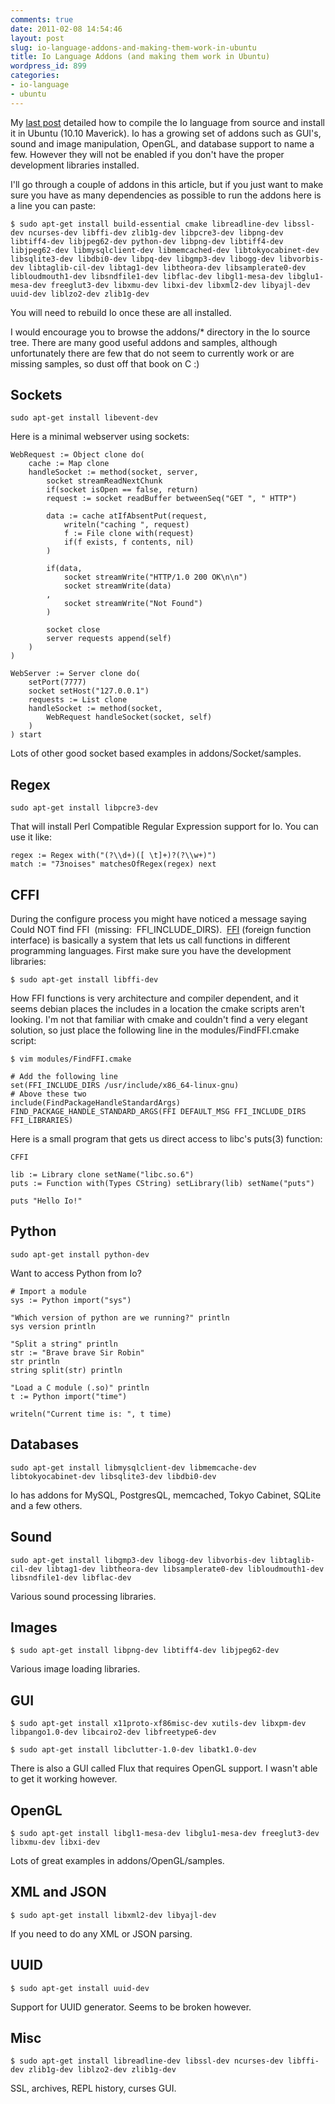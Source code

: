 ```yaml
---
comments: true
date: 2011-02-08 14:54:46
layout: post
slug: io-language-addons-and-making-them-work-in-ubuntu
title: Io Language Addons (and making them work in Ubuntu)
wordpress_id: 899
categories:
- io-language
- ubuntu
---
```


My [last post](http://jetpackweb.com/blog/2011/02/05/installing-the-io-language-in-ubuntu/) detailed how to compile the Io language from source and install it in Ubuntu (10.10 Maverick). Io has a growing set of addons such as GUI's, sound and image manipulation, OpenGL, and database support to name a few. However they will not be enabled if you don't have the proper development libraries installed.

I'll go through a couple of addons in this article, but if you just want to make sure you have as many dependencies as possible to run the addons here is a line you can paste:

    
    $ sudo apt-get install build-essential cmake libreadline-dev libssl-dev ncurses-dev libffi-dev zlib1g-dev libpcre3-dev libpng-dev libtiff4-dev libjpeg62-dev python-dev libpng-dev libtiff4-dev libjpeg62-dev libmysqlclient-dev libmemcached-dev libtokyocabinet-dev libsqlite3-dev libdbi0-dev libpq-dev libgmp3-dev libogg-dev libvorbis-dev libtaglib-cil-dev libtag1-dev libtheora-dev libsamplerate0-dev libloudmouth1-dev libsndfile1-dev libflac-dev libgl1-mesa-dev libglu1-mesa-dev freeglut3-dev libxmu-dev libxi-dev libxml2-dev libyajl-dev uuid-dev liblzo2-dev zlib1g-dev



You will need to rebuild Io once these are all installed.

I would encourage you to browse the addons/* directory in the Io source tree. There are many good useful addons and samples, although unfortunately there are few that do not seem to currently work or are missing samples, so dust off that book on C :)


## Sockets



    
    sudo apt-get install libevent-dev


Here is a minimal webserver using sockets:

    
    WebRequest := Object clone do(
        cache := Map clone
        handleSocket := method(socket, server,
            socket streamReadNextChunk
            if(socket isOpen == false, return)
            request := socket readBuffer betweenSeq("GET ", " HTTP")         
    
            data := cache atIfAbsentPut(request,
                writeln("caching ", request)
                f := File clone with(request)
                if(f exists, f contents, nil)
            )                                                                
    
            if(data,
                socket streamWrite("HTTP/1.0 200 OK\n\n")
                socket streamWrite(data)
            ,
                socket streamWrite("Not Found")
            )                                                                
    
            socket close
            server requests append(self)
        )
    )                                                                        
    
    WebServer := Server clone do(
        setPort(7777)
        socket setHost("127.0.0.1")
        requests := List clone
        handleSocket := method(socket,
            WebRequest handleSocket(socket, self)
        )
    ) start


Lots of other good socket based examples in addons/Socket/samples.


## Regex



    
    sudo apt-get install libpcre3-dev


That will install Perl Compatible Regular Expression support for Io. You can use it like:

    
    regex := Regex with("(?\\d+)([ \t]+)?(?\\w+)")
    match := "73noises" matchesOfRegex(regex) next




## CFFI


During the configure process you might have noticed a message saying Could NOT find FFI  (missing:  FFI_INCLUDE_DIRS).  [FFI](http://en.wikipedia.org/wiki/Foreign_function_interface) (foreign function interface) is basically a system that lets us call functions in different programming languages. First make sure you have the development libraries:

    
    $ sudo apt-get install libffi-dev


How FFI functions is very architecture and compiler dependent, and it seems debian places the includes in a location the cmake scripts aren't looking. I'm not that familiar with cmake and couldn't find a very elegant solution, so just place the following line in the modules/FindFFI.cmake script:

    
    $ vim modules/FindFFI.cmake
    
    # Add the following line
    set(FFI_INCLUDE_DIRS /usr/include/x86_64-linux-gnu)
    # Above these two
    include(FindPackageHandleStandardArgs)
    FIND_PACKAGE_HANDLE_STANDARD_ARGS(FFI DEFAULT_MSG FFI_INCLUDE_DIRS FFI_LIBRARIES)


Here is a small program that gets us direct access to libc's puts(3) function:

    
    CFFI
    
    lib := Library clone setName("libc.so.6")
    puts := Function with(Types CString) setLibrary(lib) setName("puts")
    
    puts "Hello Io!"




## Python



    
    sudo apt-get install python-dev


Want to access Python from Io?

    
    # Import a module
    sys := Python import("sys")
    
    "Which version of python are we running?" println
    sys version println
    
    "Split a string" println
    str := "Brave brave Sir Robin"
    str println
    string split(str) println
    
    "Load a C module (.so)" println
    t := Python import("time")
    
    writeln("Current time is: ", t time)




## Databases



    
    sudo apt-get install libmysqlclient-dev libmemcache-dev libtokyocabinet-dev libsqlite3-dev libdbi0-dev


Io has addons for MySQL, PostgresQL, memcached, Tokyo Cabinet, SQLite and a few others.


## Sound



    
    sudo apt-get install libgmp3-dev libogg-dev libvorbis-dev libtaglib-cil-dev libtag1-dev libtheora-dev libsamplerate0-dev libloudmouth1-dev libsndfile1-dev libflac-dev


Various sound processing libraries.


## Images



    
    $ sudo apt-get install libpng-dev libtiff4-dev libjpeg62-dev


Various image loading libraries.


## GUI



    
    $ sudo apt-get install x11proto-xf86misc-dev xutils-dev libxpm-dev libpango1.0-dev libcairo2-dev libfreetype6-dev 
    
    $ sudo apt-get install libclutter-1.0-dev libatk1.0-dev


There is also a GUI called Flux that requires OpenGL support. I wasn't able to get it working however.


## OpenGL



    
    $ sudo apt-get install libgl1-mesa-dev libglu1-mesa-dev freeglut3-dev libxmu-dev libxi-dev


Lots of great examples in addons/OpenGL/samples.


## XML and JSON



    
    $ sudo apt-get install libxml2-dev libyajl-dev


If you need to do any XML or JSON parsing.


## UUID



    
    $ sudo apt-get install uuid-dev


Support for UUID generator. Seems to be broken however.


## Misc



    
    $ sudo apt-get install libreadline-dev libssl-dev ncurses-dev libffi-dev zlib1g-dev liblzo2-dev zlib1g-dev


SSL, archives, REPL history, curses GUI.
